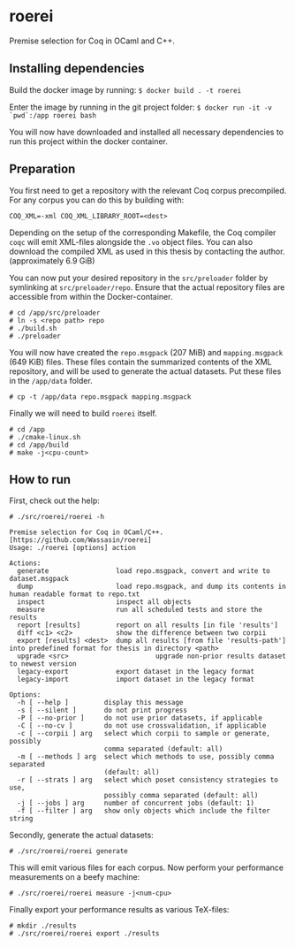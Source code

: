 roerei
======
Premise selection for Coq in OCaml and C++.

Installing dependencies
-----------------------
Build the docker image by running:
```$ docker build . -t roerei```

Enter the image by running in the git project folder:
```$ docker run -it -v `pwd`:/app roerei bash```

You will now have downloaded and installed all necessary dependencies to run this project
within the docker container.

Preparation
-----------
You first need to get a repository with the relevant Coq corpus precompiled.
For any corpus you can do this by building with:

```COQ_XML=-xml COQ_XML_LIBRARY_ROOT=<dest>```

Depending on the setup of the corresponding Makefile, the Coq compiler `coqc`
will emit XML-files alongside the `.vo` object files.
You can also download the compiled XML as used in this thesis by contacting the author. (approximately 6.9 GiB)

You can now put your desired repository in the `src/preloader` folder by symlinking at `src/preloader/repo`.
Ensure that the actual repository files are accessible from within the Docker-container.

```
# cd /app/src/preloader
# ln -s <repo path> repo
# ./build.sh
# ./preloader
```

You will now have created the `repo.msgpack` (207 MiB) and `mapping.msgpack` (649 KiB) files.
These files contain the summarized contents of the XML repository, and will be used to generate the actual datasets.
Put these files in the `/app/data` folder.

```
# cp -t /app/data repo.msgpack mapping.msgpack
```

Finally we will need to build `roerei` itself.

```
# cd /app
# ./cmake-linux.sh
# cd /app/build
# make -j<cpu-count>
```

How to run
----------
First, check out the help:

```
# ./src/roerei/roerei -h

Premise selection for Coq in OCaml/C++. [https://github.com/Wassasin/roerei]
Usage: ./roerei [options] action

Actions:
  generate                 load repo.msgpack, convert and write to dataset.msgpack
  dump                     load repo.msgpack, and dump its contents in human readable format to repo.txt
  inspect                  inspect all objects
  measure                  run all scheduled tests and store the results
  report [results]         report on all results [in file 'results']
  diff <c1> <c2>           show the difference between two corpii
  export [results] <dest>  dump all results [from file 'results-path'] into predefined format for thesis in directory <path>
  upgrade <src>						 upgrade non-prior results dataset to newest version
  legacy-export            export dataset in the legacy format
  legacy-import            import dataset in the legacy format

Options:
  -h [ --help ]         display this message
  -s [ --silent ]       do not print progress
  -P [ --no-prior ]     do not use prior datasets, if applicable
  -C [ --no-cv ]        do not use crossvalidation, if applicable
  -c [ --corpii ] arg   select which corpii to sample or generate, possibly 
                        comma separated (default: all)
  -m [ --methods ] arg  select which methods to use, possibly comma separated 
                        (default: all)
  -r [ --strats ] arg   select which poset consistency strategies to use, 
                        possibly comma separated (default: all)
  -j [ --jobs ] arg     number of concurrent jobs (default: 1)
  -f [ --filter ] arg   show only objects which include the filter string
```

Secondly, generate the actual datasets:
```
# ./src/roerei/roerei generate
```

This will emit various files for each corpus.
Now perform your performance measurements on a beefy machine:
```
# ./src/roerei/roerei measure -j<num-cpu>
```

Finally export your performance results as various TeX-files:
```
# mkdir ./results
# ./src/roerei/roerei export ./results
```